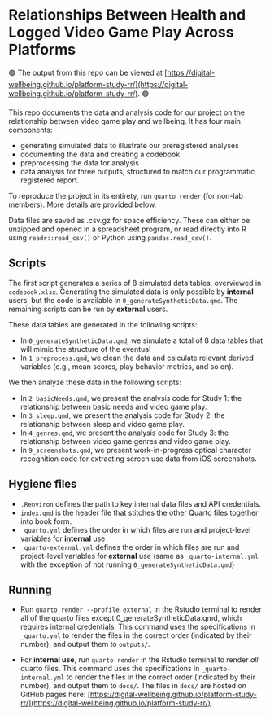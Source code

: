# Relationships Between Health and Logged Video Game Play Across Platforms

🟢️ The output from this repo can be viewed at [https://digital-wellbeing.github.io/platform-study-rr/](https://digital-wellbeing.github.io/platform-study-rr/). 🟢️

This repo documents the data and analysis code for our project on the relationship between video game play and wellbeing. It has four main components:
- generating simulated data to illustrate our preregistered analyses
- documenting the data and creating a codebook
- preprocessing the data for analysis 
- data analysis for three outputs, structured to match our programmatic registered report. 

To reproduce the project in its entirety, run `quarto render` (for non-lab members). More details are provided below. 

Data files are saved as .csv.gz for space efficiency. These can either be unzipped and opened in a spreadsheet program, or read directly into R using `readr::read_csv()` or Python using `pandas.read_csv()`.

## Scripts

The first script generates a series of 8 simulated data tables, overviewed in `codebook.xlsx`. Generating the simulated data is only possible by **internal** users, but the code is available in `0_generateSyntheticData.qmd`. The remaining scripts can be run by **external** users.

These data tables are generated in the following scripts:

- In `0_generateSyntheticData.qmd`, we simulate a total of 8 data tables that will mimic the structure of the eventual
- In `1_preprocess.qmd`, we clean the data and calculate relevant derived variables (e.g., mean scores, play behavior metrics, and so on).

We then analyze these data in the following scripts:

- In `2_basicNeeds.qmd`, we present the analysis code for Study 1: the relationship between basic needs and video game play.
- In `3_sleep.qmd`, we present the analysis code for Study 2: the relationship between sleep and video game play.
- In `4_genres.qmd`, we present the analysis code for Study 3: the relationship between video game genres and video game play.
- In `9_screenshots.qmd`, we present work-in-progress optical character recognition code for extracting screen use data from iOS screenshots. 

## Hygiene files

- `.Renviron` defines the path to key internal data files and API credentials.
- `index.qmd` is the header file that stitches the other Quarto files together into book form. 
- `_quarto.yml` defines the order in which files are run and project-level variables for **internal** use 
- `_quarto-external.yml` defines the order in which files are run and project-level variables for **external** use (same as `_quarto-internal.yml` with the exception of not running `0_generateSyntheticData.qmd`)

## Running

- Run `quarto render --profile external` in the Rstudio terminal to render all of the quarto files except 0_generateSyntheticData.qmd, which requires internal credentials. This command uses the specifications in `_quarto.yml` to render the files in the correct order (indicated by their number), and output them to `outputs/`.

- For **internal use**, run `quarto render` in the Rstudio terminal to render *all* quarto files. This command uses the specifications in `_quarto-internal.yml` to render the files in the correct order (indicated by their number), and output them to `docs/`. The files in `docs/` are hosted on GitHub pages here: [https://digital-wellbeing.github.io/platform-study-rr/](https://digital-wellbeing.github.io/platform-study-rr/).

